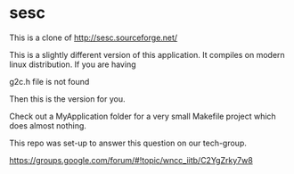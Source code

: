 sesc
====

This is a clone of http://sesc.sourceforge.net/

This is a slightly different version of this application. It compiles on modern
linux distribution. If you are having

   g2c.h file is not found 

Then this is the version for you.

Check out a MyApplication folder for a very small Makefile project which does
almost nothing.

This repo was set-up to answer this question on our tech-group.


   https://groups.google.com/forum/#!topic/wncc_iitb/C2YgZrky7w8


